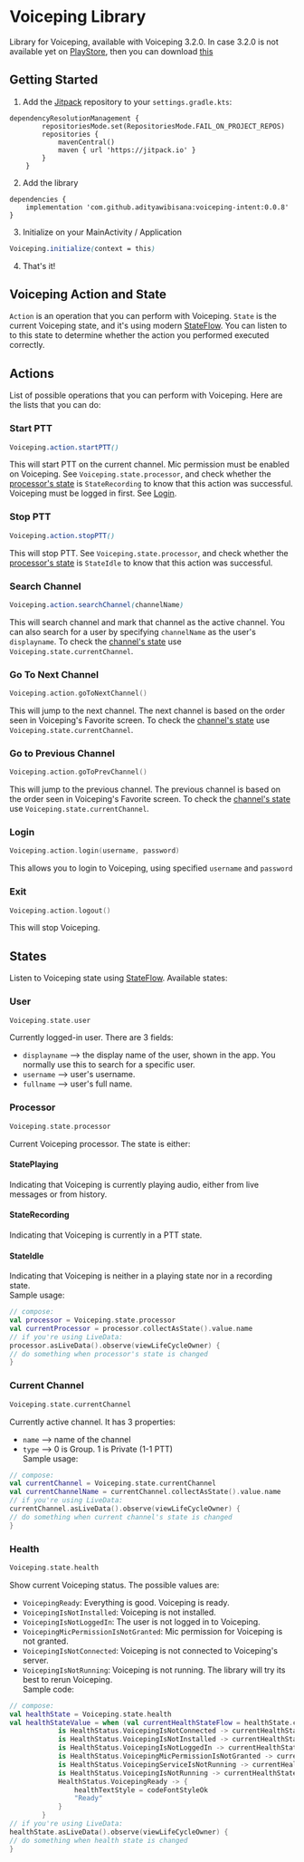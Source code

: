 


# Voiceping Library

Library for Voiceping, available with Voiceping 3.2.0. In case 3.2.0 is not available yet on [PlayStore](https://play.google.com/store/apps/details?id=com.media2359.voiceping.store), then you can download [this](https://drive.google.com/file/d/14V_cfi2zSVOFrRaxYk_YHK9bpiPpJSDb)

## Getting Started
1. Add the [Jitpack](https://jitpack.io/#adityawibisana/voiceping-intent) repository to your `settings.gradle.kts`: 
```
dependencyResolutionManagement {
		repositoriesMode.set(RepositoriesMode.FAIL_ON_PROJECT_REPOS)
		repositories {
			mavenCentral()
			maven { url 'https://jitpack.io' }
		}
	}
```
2. Add the library
```
dependencies {
	implementation 'com.github.adityawibisana:voiceping-intent:0.0.8'
}
```
3. Initialize on your MainActivity / Application
```css
Voiceping.initialize(context = this)
```
4. That's it!

## Voiceping Action and State
`Action` is an operation that you can perform with Voiceping. `State` is the current Voiceping state, and it's using modern [StateFlow](https://developer.android.com/kotlin/flow/stateflow-and-sharedflow#stateflow). You can listen to to this state to determine whether the action you performed executed correctly.

## Actions
List of possible operations that you can perform with Voiceping. Here are the lists that you can do:

### Start PTT
```css
Voiceping.action.startPTT()
```  
This will start PTT on the current channel. Mic permission must be enabled on Voiceping. See `Voiceping.state.processor`, and check whether the [processor's state](https://github.com/adityawibisana/voiceping-intent#processor) is `StateRecording` to know that this action was successful. Voiceping must be logged in first. See [Login](https://github.com/adityawibisana/voiceping-intent#login).

### Stop PTT
```css
Voiceping.action.stopPTT()
```  
This will stop PTT.  See `Voiceping.state.processor`, and check whether the [processor's state](https://github.com/adityawibisana/voiceping-intent#processor) is `StateIdle` to know that this action was successful.

### Search Channel
```css
Voiceping.action.searchChannel(channelName)
```  
This will search channel and mark that channel as the active channel. You can also search for a user by specifying `channelName` as the user's `displayname`. To check the [channel's state](https://github.com/adityawibisana/voiceping-intent#currentchannel) use `Voiceping.state.currentChannel`.

### Go To Next Channel
```kotlin
Voiceping.action.goToNextChannel()
```  
This will jump to the next channel. The next channel is based on the order seen in Voiceping's Favorite screen. To check the [channel's state](https://github.com/adityawibisana/voiceping-intent#currentchannel) use `Voiceping.state.currentChannel`.

### Go to Previous Channel
```kotlin
Voiceping.action.goToPrevChannel()
```  
This will jump to the previous channel. The previous channel is based on the order seen in Voiceping's Favorite screen. To check the [channel's state](https://github.com/adityawibisana/voiceping-intent#currentchannel) use `Voiceping.state.currentChannel`.

### Login
```kotlin
Voiceping.action.login(username, password)
```  
This allows you to login to Voiceping, using specified `username` and `password`

### Exit
```kotlin
Voiceping.action.logout()
```  
This will stop Voiceping. 

## States
Listen to Voiceping state using [StateFlow](https://developer.android.com/kotlin/flow/stateflow-and-sharedflow#stateflow). Available states:

### User
```kotlin
Voiceping.state.user
```
Currently logged-in user. There are 3 fields:
- `displayname` --> the display name of the user, shown in the app. You normally use this to search for a specific user.
- `username` --> user's username.
- `fullname` --> user's full name.
 
### Processor
```kotlin
Voiceping.state.processor
```  
Current Voiceping processor. The state is either:
#### StatePlaying 
Indicating that Voiceping is currently playing audio, either from live messages or from history.
#### StateRecording
Indicating that Voiceping is currently in a PTT state.
#### StateIdle
Indicating that Voiceping is neither in a playing state nor in a recording state. 
<br/>Sample usage:
```kotlin
// compose:
val processor = Voiceping.state.processor
val currentProcessor = processor.collectAsState().value.name
// if you're using LiveData:
processor.asLiveData().observe(viewLifeCycleOwner) {
// do something	when processor's state is changed
}
```

### Current Channel
```kotlin
Voiceping.state.currentChannel
```  
Currently active channel.  It has 3 properties:
- `name` --> name of the channel
- `type` --> 0 is Group. 1 is Private (1-1 PTT)
<br/>Sample usage:
```kotlin
// compose:
val currentChannel = Voiceping.state.currentChannel
val currentChannelName = currentChannel.collectAsState().value.name
// if you're using LiveData:
currentChannel.asLiveData().observe(viewLifeCycleOwner) {
// do something	when current channel's state is changed
}
```

### Health
```kotlin
Voiceping.state.health
```
Show current Voiceping status. The possible values are:
- `VoicepingReady`: Everything is good. Voiceping is ready.
- `VoicepingIsNotInstalled`: Voiceping is not installed.
- `VoicepingIsNotLoggedIn`: The user is not logged in to Voiceping.
- `VoicepingMicPermissionIsNotGranted`: Mic permission for Voiceping is not granted.
- `VoicepingIsNotConnected`: Voiceping is not connected to Voiceping's server.
- `VoicepingIsNotRunning`: Voiceping is not running. The library will try its best to rerun Voiceping.
<br/>Sample code:
```kotlin
// compose:
val healthState = Voiceping.state.health
val healthStateValue = when (val currentHealthStateFlow = healthState.collectAsState().value) {
            is HealthStatus.VoicepingIsNotConnected -> currentHealthStateFlow.message
            is HealthStatus.VoicepingIsNotInstalled -> currentHealthStateFlow.message
            is HealthStatus.VoicepingIsNotLoggedIn -> currentHealthStateFlow.message
            is HealthStatus.VoicepingMicPermissionIsNotGranted -> currentHealthStateFlow.message
            is HealthStatus.VoicepingServiceIsNotRunning -> currentHealthStateFlow.message
            is HealthStatus.VoicepingIsNotRunning -> currentHealthStateFlow.message
            HealthStatus.VoicepingReady -> {
                healthTextStyle = codeFontStyleOk
                "Ready"
            }
        }
// if you're using LiveData:
healthState.asLiveData().observe(viewLifeCycleOwner) {
// do something when health state is changed
}
```

